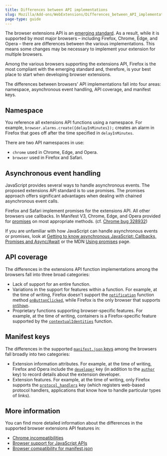 ```yaml
---
title: Differences between API implementations
slug: Mozilla/Add-ons/WebExtensions/Differences_between_API_implementations
page-type: guide
---
```




The browser extensions API is an [emerging standard](https://browserext.github.io/browserext/). As a result, while it is supported by most major browsers – including Firefox, Chrome, Edge, and Opera – there are differences between the various implementations. This means some changes may be necessary to implement your extension for multiple browsers.

Among the various browsers supporting the extensions API, Firefox is the most compliant with the emerging standard and, therefore, is your best place to start when developing browser extensions.

The differences between browsers' API implementations fall into four areas: namespace, asynchronous event handling, API coverage, and manifest keys.

## Namespace

You reference all extensions API functions using a namespace. For example, `browser.alarms.create({delayInMinutes});` creates an alarm in Firefox that goes off after the time specified in `delayInMinutes`.

There are two API namespaces in use:

- `chrome` used in Chrome, Edge, and Opera.
- `browser` used in Firefox and Safari.

## Asynchronous event handling

JavaScript provides several ways to handle asynchronous events. The proposed extensions API standard is to use promises. The promises approach offers significant advantages when dealing with chained asynchronous event calls.

Firefox and Safari implement promises for the extensions API. All other browsers use callbacks. In Manifest V3, Chrome, Edge, and Opera provided for [promises](https://developer.chrome.com/docs/extensions/develop/migrate#promises) on most appropriate methods. (cf. [Chrome bug 328932](https://crbug.com/328932))

If you are unfamiliar with how JavaScript can handle asynchronous events or promises, look at [Getting to know asynchronous JavaScript: Callbacks, Promises and Async/Await](https://medium.com/codebuddies/getting-to-know-asynchronous-javascript-callbacks-promises-and-async-await-17e0673281ee) or the MDN [Using promises](/Web/JavaScript/Guide/Using_promises) page.

## API coverage

The differences in the extensions API function implementations among the browsers fall into three broad categories:

- Lack of support for an entire function.
- Variations in the support for features within a function. For example, at the time of writing, Firefox doesn't support the [`notification`](/Mozilla/Add-ons/WebExtensions/API/notifications) function method [`onButtonClicked`](/Mozilla/Add-ons/WebExtensions/API/notifications/onButtonClicked), while Firefox is the only browser that supports [`onShown`](/Mozilla/Add-ons/WebExtensions/API/notifications/onShown).
- Proprietary functions supporting browser-specific features. For example, at the time of writing, containers is a Firefox-specific feature supported by the [`contextualIdentities`](/Mozilla/Add-ons/WebExtensions/API/contextualIdentities) function.

## Manifest keys

The differences in the supported [`manifest.json` keys](/Mozilla/Add-ons/WebExtensions/manifest.json) among the browsers fall broadly into two categories:

- Extension information attributes. For example, at the time of writing, Firefox and Opera include the [`developer`](/Mozilla/Add-ons/WebExtensions/manifest.json/developer) key (in addition to the [`author`](/Mozilla/Add-ons/WebExtensions/manifest.json/author) key) to record details about the extension developer.
- Extension features. For example, at the time of writing, only Firefox supports the [`protocol_handlers`](/Mozilla/Add-ons/WebExtensions/manifest.json/protocol_handlers) key (which registers web-based protocol handlers, applications that know how to handle particular types of links).

## More information

You can find more detailed information about the differences in the supported browser extensions API features in:

- [Chrome incompatibilities](/Mozilla/Add-ons/WebExtensions/Chrome_incompatibilities)
- [Browser support for JavaScript APIs](/Mozilla/Add-ons/WebExtensions/Browser_support_for_JavaScript_APIs)
- [Browser compatibility for manifest.json](/Mozilla/Add-ons/WebExtensions/Browser_compatibility_for_manifest.json)

